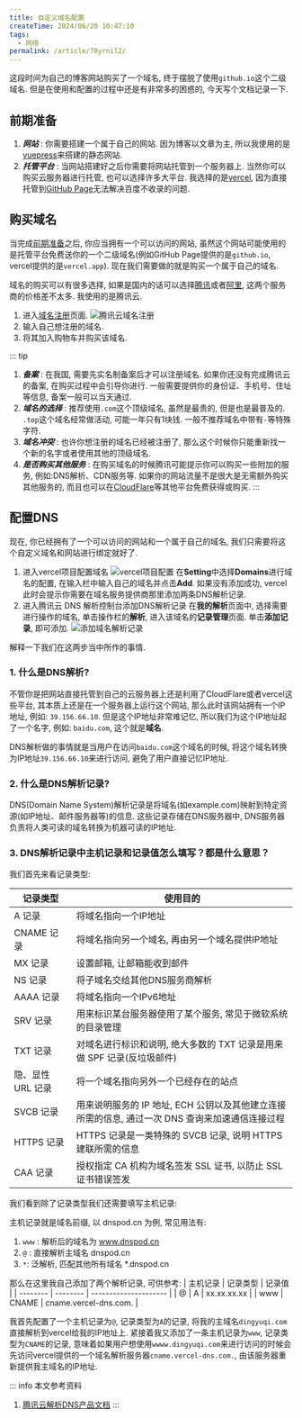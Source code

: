 ```yaml
---
title: 自定义域名配置
createTime: 2024/06/20 10:47:10
tags:
  - 网络
permalink: /article/70yrnil2/
---
```


这段时间为自己的博客网站购买了一个域名, 终于摆脱了使用`github.io`这个二级域名. 但是在使用和配置的过程中还是有非常多的困惑的, 今天写个文档记录一下.
<!-- more -->

## 前期准备
1. ***网站*** : 你需要搭建一个属于自己的网站. 因为博客以文章为主, 所以我使用的是[vuepress](https://vuepress.vuejs.org/)来搭建的静态网站.
2. ***托管平台*** : 当网站搭建好之后你需要将网站托管到一个服务器上. 当然你可以购买云服务器进行托管, 也可以选择许多大平台. 我选择的是[vercel](https://vercel.com/), 因为直接托管到[GitHub Page](https://docs.github.com/zh/pages/getting-started-with-github-pages)无法解决百度不收录的问题.

## 购买域名
当完成[前期准备](#前期准备)之后, 你应当拥有一个可以访问的网站, 虽然这个网站可能使用的是托管平台免费送你的一个二级域名(例如GitHub Page提供的是`github.io`, vercel提供的是`vercel.app`). 现在我们需要做的就是购买一个属于自己的域名.

域名的购买可以有很多选择, 如果是国内的话可以选择[腾讯](https://cloud.tencent.com/)或者[阿里](https://cn.aliyun.com/), 这两个服务商的价格差不太多. 我使用的是腾讯云.

1. 进入[域名注册](https://dnspod.cloud.tencent.com/)页面.
   ![腾讯云域名注册](/screen_shot/Snipaste_2024-06-20_11-11-44.png)
2. 输入自己想注册的域名. 
3. 将其加入购物车并购买该域名.

::: tip
1. ***备案*** : 在我国, 需要先实名制备案后才可以注册域名. 如果你还没有完成腾讯云的备案, 在购买过程中会引导你进行. 一般需要提供你的身份证、手机号、住址等信息, 备案一般可以当天通过.
2. ***域名的选择*** : 推荐使用`.com`这个顶级域名, 虽然是最贵的, 但是也是最普及的. `.top`这个域名经常做活动, 可能一年只有1块钱. 一般不推荐域名中带有`-`等特殊字符.
3. ***域名冲突*** : 也许你想注册的域名已经被注册了, 那么这个时候你只能重新找一个新的名字或者使用其他的顶级域名.
4. ***是否购买其他服务*** : 在购买域名的时候腾讯可能提示你可以购买一些附加的服务, 例如:DNS解析、CDN服务等. 如果你的网站流量不是很大是无需额外购买其他服务的, 而且也可以在[CloudFlare](https://www.cloudflare.com/zh-cn/)等其他平台免费获得或购买.
:::

## 配置DNS
现在, 你已经拥有了一个可以访问的网站和一个属于自己的域名, 我们只需要将这个自定义域名和网站进行绑定就好了.

1. 进入vercel项目配置域名
   ![vercel项目配置](/screen_shot/Snipaste_2024-06-20_11-36-49.png "vercel项目配置")
   在**Setting**中选择**Domains**进行域名的配置, 在输入栏中输入自己的域名并点击**Add**. 如果没有添加成功, vercel此时会提示你需要在域名服务提供商那里添加两条DNS解析记录.
2. 进入腾讯云 DNS 解析控制台添加DNS解析记录
在**我的解析**页面中, 选择需要进行操作的域名, 单击操作栏的**解析**, 进入该域名的**记录管理**页面. 单击**添加记录**, 即可添加.
![添加域名解析记录](/screen_shot/Snipaste_2024-06-20_14-40-46.png "添加域名解析记录")

解释一下我们在这两步当中所作的事情.
### 1. 什么是DNS解析?
不管你是把网站直接托管到自己的云服务器上还是利用了CloudFlare或者vercel这些平台, 其本质上还是在一个服务器上运行这个网站, 那么此时该网站拥有一个IP地址, 例如: `39.156.66.10`. 但是这个IP地址非常难记忆, 所以我们为这个IP地址起了一个名字, 例如: `baidu.com`, 这个就是**域名**.

DNS解析做的事情就是当用户在访问`baidu.com`这个域名的时候, 将这个域名转换为IP地址`39.156.66.10`来进行访问, 避免了用户直接记忆IP地址.

### 2. 什么是DNS解析记录?
DNS(Domain Name System)解析记录是将域名(如example.com)映射到特定资源(如IP地址、邮件服务器等)的信息. 这些记录存储在DNS服务器中, DNS服务器负责将人类可读的域名转换为机器可读的IP地址. 

### 3. DNS解析记录中主机记录和记录值怎么填写？都是什么意思？
我们首先来看记录类型:

| 记录类型          | 使用目的                                                                                        |
| ----------------- | ----------------------------------------------------------------------------------------------- |
| A 记录            | 将域名指向一个IP地址                                                                            |
| CNAME 记录        | 将域名指向另一个域名, 再由另一个域名提供IP地址                                                  |
| MX 记录           | 设置邮箱, 让邮箱能收到邮件                                                                      |
| NS 记录           | 将子域名交给其他DNS服务商解析                                                                   |
| AAAA 记录         | 将域名指向一个IPv6地址                                                                          |
| SRV 记录          | 用来标识某台服务器使用了某个服务, 常见于微软系统的目录管理                                      |
| TXT 记录          | 对域名进行标识和说明, 绝大多数的 TXT 记录是用来做 SPF 记录(反垃圾邮件)                          |
| 隐、显性 URL 记录 | 将一个域名指向另外一个已经存在的站点                                                            |
| SVCB 记录         | 用来说明服务的 IP 地址, ECH 公钥以及其他建立连接所需的信息, 通过一次 DNS 查询来加速通信连接过程 |
| HTTPS 记录        | HTTPS 记录是一类特殊的 SVCB 记录, 说明 HTTPS 建联所需的信息                                     |
| CAA 记录          | 授权指定 CA 机构为域名签发 SSL 证书, 以防止 SSL 证书错误签发                                    |

我们看到除了记录类型我们还需要填写主机记录:

主机记录就是域名前缀, 以 dnspod.cn 为例, 常见用法有: 

1. `www` : 解析后的域名为 www.dnspod.cn
2. `@` : 直接解析主域名 dnspod.cn
3. `*`: 泛解析, 匹配其他所有域名 *.dnspod.cn

那么在这里我自己添加了两个解析记录, 可供参考:
| 主机记录 | 记录类型 | 记录值                |
| -------- | -------- | --------------------- |
| @        | A        | xx.xx.xx.xx           |
| www     | CNAME    | cname.vercel-dns.com. |

我首先配置了一个主机记录为`@`, 记录类型为`A`的记录, 将我的主域名`dingyuqi.com`直接解析到vercel给我的IP地址上. 紧接着我又添加了一条主机记录为`www`, 记录类型为`CNAME`的记录, 意味着如果用户想使用`wwww.dingyuqi.com`来进行访问的时候会先访问vercel提供的一个域名解析服务器`cname.vercel-dns.com.`, 由该服务器重新提供我主域名的IP地址.



::: info 本文参考资料
1. [腾讯云解析DNS产品文档](https://cloud.tencent.com/document/product/302/38661)
:::
